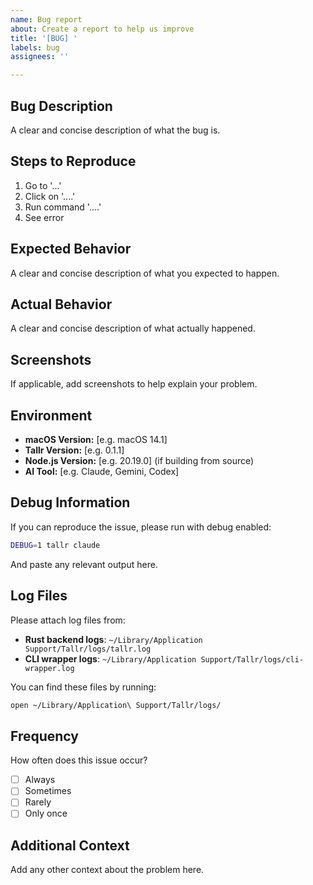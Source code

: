 ```yaml
---
name: Bug report
about: Create a report to help us improve
title: '[BUG] '
labels: bug
assignees: ''

---
```


## Bug Description
A clear and concise description of what the bug is.

## Steps to Reproduce
1. Go to '...'
2. Click on '....'
3. Run command '....'
4. See error

## Expected Behavior
A clear and concise description of what you expected to happen.

## Actual Behavior
A clear and concise description of what actually happened.

## Screenshots
If applicable, add screenshots to help explain your problem.

## Environment
- **macOS Version:** [e.g. macOS 14.1]
- **Tallr Version:** [e.g. 0.1.1]
- **Node.js Version:** [e.g. 20.19.0] (if building from source)
- **AI Tool:** [e.g. Claude, Gemini, Codex]

## Debug Information
If you can reproduce the issue, please run with debug enabled:
```bash
DEBUG=1 tallr claude
```
And paste any relevant output here.

## Log Files
Please attach log files from:
- **Rust backend logs**: `~/Library/Application Support/Tallr/logs/tallr.log`
- **CLI wrapper logs**: `~/Library/Application Support/Tallr/logs/cli-wrapper.log`

You can find these files by running:
```bash
open ~/Library/Application\ Support/Tallr/logs/
```

## Frequency
How often does this issue occur?
- [ ] Always
- [ ] Sometimes 
- [ ] Rarely
- [ ] Only once

## Additional Context
Add any other context about the problem here.